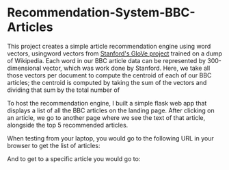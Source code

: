 # Recommendation-System-BBC-Articles

This project creates a simple article recommendation engine using word vectors, usingword vectors from [Stanford's GloVe project](https://nlp.stanford.edu/projects/glove/) trained on a dump of Wikipedia. 
Each word in our BBC article data can be represented by 300-dimensional vector, which was work done by Stanford. Here, we take all those vectors per document to compute the centroid of each of our BBC articles; the centroid is computed by taking the sum of the vectors and dividing that sum by the total number of 

To host the recommendation engine, I built a simple flask web app that displays a list of all the BBC articles on the landing page. After clicking on an article, we go to another page where we see the text of that article, alongside the top 5 recommended articles. 

When testing from your laptop, you would go to the following URL in your browser to get the list of articles:

And to get to a specific article you would go to:
